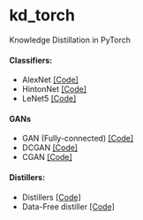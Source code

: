 # kd_torch
Knowledge Distillation in PyTorch

#### Classifiers:
- AlexNet [[Code]](models\classifiers\alexnet.py)
- HintonNet [[Code]](models\classifiers\hintonnet.py)
- LeNet5 [[Code]](models\classifiers\lenet5.py)

#### GANs
- GAN (Fully-connected) [[Code]](models\GANs\GAN.py)
- DCGAN [[Code]](models\GANs\DCGAN.py)
- CGAN [[Code]](models\GANs\CGAN.py)

#### Distillers:
- Distillers [[Code]](models\distillers\distiller.py)
- Data-Free distiller [[Code]](models\distillers\data_free_distiller.py)